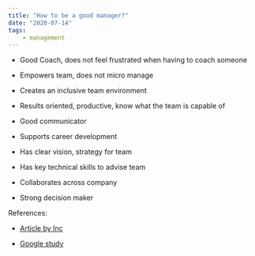 ```yaml
---
title: "How to be a good manager?"
date: "2020-07-14"
tags:
    - management
---
```


- Good Coach, does not feel frustrated when having to coach someone

- Empowers team, does not micro manage

- Creates an inclusive team environment

- Results oriented, productive, know what the team is capable of

- Good communicator

- Supports career development

- Has clear vision, strategy for team

- Has key technical skills to advise team

- Collaborates across company

- Strong decision maker

References:
- [Article by Inc](https://www.inc.com/justin-bariso/google-spent-a-decade-researching-what-makes-a-great-boss-they-came-up-with-these-10-things.html)

- [Google study](https://rework.withgoogle.com/guides/managers-identify-what-makes-a-great-manager/steps/learn-about-googles-manager-research/)
